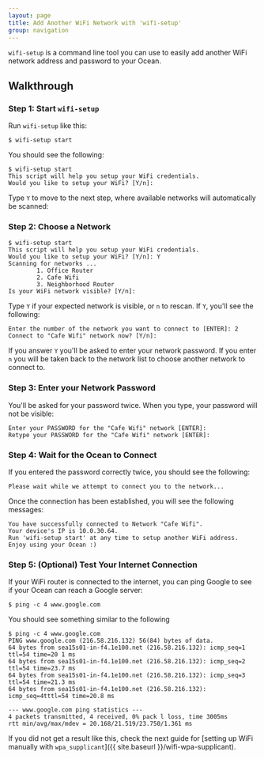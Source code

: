 ```yaml
---
layout: page
title: Add Another WiFi Network with 'wifi-setup'
group: navigation
---
```


`wifi-setup` is a command line tool you can use to easily add another WiFi network address and password to your Ocean.

## Walkthrough

### Step 1: Start `wifi-setup`

Run `wifi-setup` like this:

```console
$ wifi-setup start
```

You should see the following:

```console
$ wifi-setup start
This script will help you setup your WiFi credentials.
Would you like to setup your WiFi? [Y/n]:
```

Type `Y` to move to the next step, where available networks will automatically be scanned:

### Step 2: Choose a Network

```console
$ wifi-setup start
This script will help you setup your WiFi credentials.
Would you like to setup your WiFi? [Y/n]: Y
Scanning for networks ...
        1. Office Router
        2. Cafe Wifi
        3. Neighborhood Router
Is your WiFi network visible? [Y/n]:
```

Type `Y` if your expected network is visible, or `n` to rescan.  If `Y`, you'll see the following:

```console
Enter the number of the network you want to connect to [ENTER]: 2
Connect to "Cafe Wifi" network now? [Y/n]:
```

If you answer `Y` you'll be asked to enter your network password.  If you enter `n` you will be taken back to the network list to choose another network to connect to.

### Step 3: Enter your Network Password

You'll be asked for your password twice.  When you type, your password will not be visible:

```console
Enter your PASSWORD for the "Cafe Wifi" network [ENTER]:
Retype your PASSWORD for the "Cafe Wifi" network [ENTER]:
```

### Step 4: Wait for the Ocean to Connect

If you entered the password correctly twice, you should see the following:

```console
Please wait while we attempt to connect you to the network...
```

Once the connection has been established, you will see the following messages:

```console
You have successfully connected to Network "Cafe Wifi".
Your device's IP is 10.0.30.64.
Run 'wifi-setup start' at any time to setup another WiFi address.
Enjoy using your Ocean :)
```

### Step 5: (Optional) Test Your Internet Connection

If your WiFi router is connected to the internet, you can ping Google to see if your Ocean can reach a Google server:

```console
$ ping -c 4 www.google.com
```

You should see something similar to the following

```console
$ ping -c 4 www.google.com
PING www.google.com (216.58.216.132) 56(84) bytes of data.
64 bytes from sea15s01-in-f4.1e100.net (216.58.216.132): icmp_seq=1 ttl=54 time=20 1 ms
64 bytes from sea15s01-in-f4.1e100.net (216.58.216.132): icmp_seq=2 ttl=54 time=23.7 ms
64 bytes from sea15s01-in-f4.1e100.net (216.58.216.132): icmp_seq=3 ttl=54 time=21.3 ms
64 bytes from sea15s01-in-f4.1e100.net (216.58.216.132): icmp_seq=4tttl=54 time=20.8 ms

--- www.google.com ping statistics ---
4 packets transmitted, 4 received, 0% pack l loss, time 3005ms
rtt min/avg/max/mdev = 20.168/21.519/23.750/1.361 ms
```

If you did not get a result like this, check the next guide for [setting up WiFi manually with `wpa_supplicant`]({{ site.baseurl }}/wifi-wpa-supplicant).
